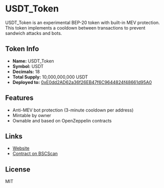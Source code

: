 
# USDT_Token

USDT_Token is an experimental BEP-20 token with built-in MEV protection.  
This token implements a cooldown between transactions to prevent sandwich attacks and bots.

## Token Info

- **Name:** USDT_Token  
- **Symbol:** USDT  
- **Decimals:** 18  
- **Total Supply:** 10,000,000,000 USDT  
- **Deployed to:** [0xE0dd2AD62a36f26EB47f6C9644824f48661d95A0](https://bscscan.com/token/0xE0dd2AD62a36f26EB47f6C9644824f48661d95A0)

## Features

- Anti-MEV bot protection (3-minute cooldown per address)
- Mintable by owner
- Ownable and based on OpenZeppelin contracts

## Links

- [Website](https://usdt-token1.github.io/USDT_Token/)
- [Contract on BSCScan](https://bscscan.com/address/0xE0dd2AD62a36f26EB47f6C9644824f48661d95A0)

## License

MIT
